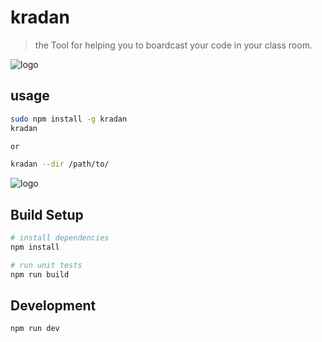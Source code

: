# kradan

> the Tool for helping you to boardcast your code in your class room.

![logo](https://rawgit.com/Sellsuki/kradan/master/icon.png)

## usage

``` bash
sudo npm install -g kradan
kradan

or

kradan --dir /path/to/

```
![logo](https://rawgit.com/devilmustcry/kradan/master/usage-tutorial.gif)

## Build Setup

``` bash
# install dependencies
npm install

# run unit tests
npm run build
```

## Development

``` bash
npm run dev
```
